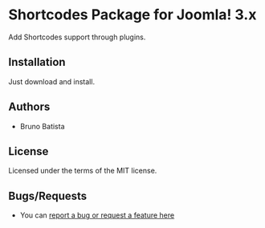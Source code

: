Shortcodes Package for Joomla! 3.x
==================================

Add Shortcodes support through plugins.

## Installation

Just download and install.

## Authors

* Bruno Batista

## License

Licensed under the terms of the MIT license.

## Bugs/Requests

* You can [report a bug or request a feature here](http://github.com/joomlapro/pkg_jobs/issues)
